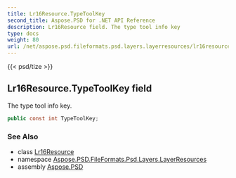 ```yaml
---
title: Lr16Resource.TypeToolKey
second_title: Aspose.PSD for .NET API Reference
description: Lr16Resource field. The type tool info key
type: docs
weight: 80
url: /net/aspose.psd.fileformats.psd.layers.layerresources/lr16resource/typetoolkey/
---
```

{{< psd/tize >}}
## Lr16Resource.TypeToolKey field

The type tool info key.

```csharp
public const int TypeToolKey;
```

### See Also

* class [Lr16Resource](../)
* namespace [Aspose.PSD.FileFormats.Psd.Layers.LayerResources](../../lr16resource/)
* assembly [Aspose.PSD](../../../)


